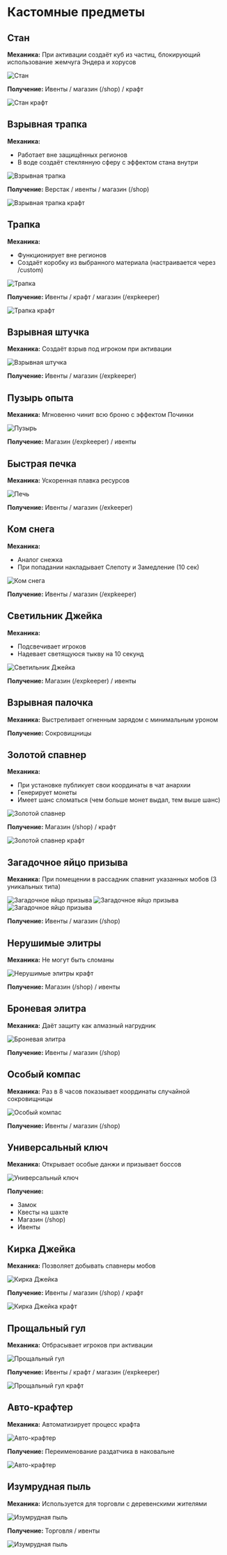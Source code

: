 # Кастомные предметы

## Стан
**Механика:** При активации создаёт куб из частиц, блокирующий использование жемчуга Эндера и хорусов  

![Стан](./assets/стан.jpg)

**Получение:** Ивенты / магазин (/shop) / крафт  

![Стан крафт](./assets/станкрафт.jpg)

## Взрывная трапка
**Механика:**  
- Работает вне защищённых регионов  
- В воде создаёт стеклянную сферу с эффектом стана внутри  

![Взрывная трапка](./assets/взрывнаятрапка.jpg)

**Получение:** Верстак / ивенты / магазин (/shop)  

![Взрывная трапка крафт](./assets/взрывнаятрапкакрафт.jpg)

## Трапка
**Механика:**  
- Функционирует вне регионов  
- Создаёт коробку из выбранного материала (настраивается через /custom)  

![Трапка](./assets/трапка.jpg)

**Получение:** Ивенты / крафт / магазин (/expkeeper)  

![Трапка крафт](./assets/трапкакрафт.jpg)

## Взрывная штучка
**Механика:** Создаёт взрыв под игроком при активации  

![Взрывная штучка](./assets/Взрывнаяштучка.jpg)

**Получение:** Ивенты / магазин (/expkeeper)  

## Пузырь опыта
**Механика:** Мгновенно чинит всю броню с эффектом Починки  

![Пузырь](./assets/пузырь.jpg)

**Получение:** Магазин (/expkeeper) / ивенты  

## Быстрая печка
**Механика:** Ускоренная плавка ресурсов  

![Печь](./assets/печь.jpg)

**Получение:** Ивенты / магазин (/exkeeper)  

## Ком снега
**Механика:**  
- Аналог снежка  
- При попадании накладывает Слепоту и Замедление (10 сек)  

![Ком снега](./assets/комснега.jpg)

**Получение:** Ивенты / магазин (/expkeeper)  

## Светильник Джейка
**Механика:**  
- Подсвечивает игроков  
- Надевает светящуюся тыкву на 10 секунд  

![Светильник Джейка](./assets/сфетильникджейка.jpg)

**Получение:** Магазин (/expkeeper) / ивенты  

## Взрывная палочка
**Механика:** Выстреливает огненным зарядом с минимальным уроном  



**Получение:** Сокровищницы  

## Золотой спавнер
**Механика:**  
- При установке публикует свои координаты в чат анархии  
- Генерирует монеты  
- Имеет шанс сломаться (чем больше монет выдал, тем выше шанс)  

![Золотой спавнер](./assets/ЗСП.jpg)

**Получение:** Магазин (/shop) / крафт  

![Золотой спавнер крафт](./assets/ЗСПкрафт.jpg)

## Загадочное яйцо призыва
**Механика:** При помещении в рассадник спавнит указанных мобов (3 уникальных типа)  

![Загадочное яйцо призыва](./assets/загадка1.jpg)
![Загадочное яйцо призыва](./assets/загадка2.jpg)
![Загадочное яйцо призыва](./assets/загадка3.jpg)

**Получение:** Ивенты / магазин (/shop)  

## Нерушимые элитры
**Механика:** Не могут быть сломаны  

![Нерушимые элитры крафт](./assets/нерушэлитра.jpg)

**Получение:** Магазин (/shop) / ивенты  

## Броневая элитра
**Механика:** Даёт защиту как алмазный нагрудник  

![Броневая элитра](./assets/броньэлитра.jpg)

**Получение:** Ивенты / магазин (/shop)  

## Особый компас
**Механика:** Раз в 8 часов показывает координаты случайной сокровищницы  

![Особый компас](./assets/компас.jpg)

**Получение:** Ивенты / магазин (/shop)  

## Универсальный ключ
**Механика:** Открывает особые данжи и призывает боссов  

![Универсальный ключ](./assets/уник.jpg)

**Получение:**  
- Замок  
- Квесты на шахте  
- Магазин (/shop)  
- Ивенты
  

## Кирка Джейка
**Механика:** Позволяет добывать спавнеры мобов  

![Кирка Джейка](./assets/Джейк.jpg)

**Получение:** Ивенты / магазин (/shop) / крафт  

![Кирка Джейка крафт](./assets/Джейккрафт.jpg)

## Прощальный гул
**Механика:** Отбрасывает игроков при активации  

![Прощальный гул](./assets/прощальныйгул.jpg)

**Получение:** Ивенты / крафт / магазин (/expkeeper)  

![Прощальный гул крафт](./assets/прощальныйгулкрафт.jpg)


## Авто-крафтер
**Механика:** Автоматизирует процесс крафта  

![Авто-крафтер](./assets/автокрафт0.jpg)

**Получение:** Переименование раздатчика в наковальне  

![Авто-крафтер](./assets/автокрафт.jpg)

## Изумрудная пыль
**Механика:** Используется для торговли с деревенскими жителями  

![Изумрудная пыль](./assets/изумруднаяпыль.jpg)

**Получение:** Торговля / ивенты  

![Изумрудная пыль](./assets/пыль.jpg)
